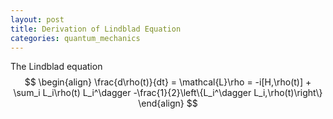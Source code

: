 ```yaml
---
layout: post
title: Derivation of Lindblad Equation 
categories: quantum_mechanics
---
```

The Lindblad equation 
$$
\begin{align}
\frac{d\rho(t)}{dt} = \mathcal{L}\rho = -i[H,\rho(t)] + \sum_i L_i\rho(t) L_i^\dagger -\frac{1}{2}\left\{L_i^\dagger L_i,\rho(t)\right\}
\end{align}
$$
